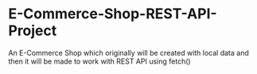 # E-Commerce-Shop-REST-API-Project
An E-Commerce Shop which originally will be created with local data and then it will be made to work with REST API using fetch() 
